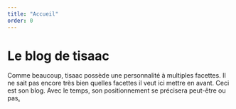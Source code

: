 ```yaml
---
title: "Accueil"
order: 0
---
```

# Le blog de tisaac

Comme beaucoup, tisaac possède une personnalité à multiples facettes. 
Il ne sait pas encore très bien quelles facettes il veut ici mettre en avant.
Ceci est son blog. Avec le temps, son positionnement se précisera peut-être ou pas<a rel="me" href="https://piaille.fr/@tisaac">.</a> 